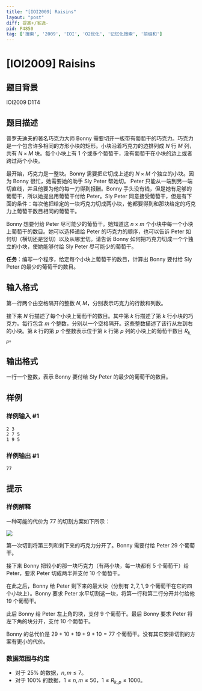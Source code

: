 ```yaml
---
title: "[IOI2009] Raisins"
layout: "post"
diff: 提高+/省选-
pid: P4850
tag: ['搜索', '2009', 'IOI', 'O2优化', '记忆化搜索', '前缀和']
---
```

# [IOI2009] Raisins
## 题目背景

IOI2009 D1T4
## 题目描述

普罗夫迪夫的著名巧克力大师 Bonny 需要切开一板带有葡萄干的巧克力。巧克力是一个包含许多相同的方形小块的矩形。小块沿着巧克力的边排列成 $N$ 行 $M$ 列，共有 $N\times M$ 块。每个小块上有 $1$ 个或多个葡萄干，没有葡萄干在小块的边上或者跨过两个小块。

最开始，巧克力是一整块。Bonny 需要把它切成上述的 $N\times M$ 个独立的小块。因为 Bonny 很忙，她需要她的助手 Sly Peter 帮她切。
Peter 只能从一端到另一端切直线，并且他要为他的每一刀得到报酬。Bonny 手头没有钱，但是她有足够的葡萄干，所以她提出用葡萄干付给 Peter。Sly Peter 同意接受葡萄干，但是有下面的条件：每次他把给定的一块巧克力切成两小块，他都要得到和那块给定的巧克力上葡萄干数目相同的葡萄干。

Bonny 想要付给 Peter 尽可能少的葡萄干。她知道这 $n\times m$ 个小块中每一个小块上葡萄干的数目。她可以选择递给 Peter 的巧克力的顺序，也可以告诉 Peter 如何切（横切还是竖切）以及从哪里切。请告诉 Bonny 如何把巧克力切成一个个独立的小块，使她能够付给 Sly Peter 尽可能少的葡萄干。

**任务**：编写一个程序，给定每个小块上葡萄干的数目，计算出 Bonny 要付给 Sly Peter 的最少的葡萄干的数目。
## 输入格式

第一行两个由空格隔开的整数 $N, M$，分别表示巧克力的行数和列数。

接下来 $N$ 行描述了每个小块上葡萄干的数目。其中第 $k$ 行描述了第 $k$ 行小块的巧克力。每行包含 $m$ 个整数，分别以一个空格隔开。这些整数描述了该行从左到右的小块。第 $k$ 行的第 $p$ 个整数表示位于第 $k$ 行第 $p$ 列的小块上的葡萄干数目 $R_{k, p}$。
## 输出格式

一行一个整数，表示 Bonny 要付给 Sly Peter 的最少的葡萄干的数目。
## 样例

### 样例输入 #1
```
2 3
2 7 5
1 9 5

```
### 样例输出 #1
```
77

```
## 提示

### 样例解释

一种可能的代价为 $77$ 的切割方案如下所示：

![](https://cdn.luogu.com.cn/upload/image_hosting/zg74ypip.png)

第一次切割将第三列和剩下来的巧克力分开了。Bonny 需要付给 Peter $29$ 个葡萄干。

接下来 Bonny 把较小的那一块巧克力（有两小块，每一块都有 $5$ 个葡萄干）给 Peter，要求 Peter 切成两半并支付 $10$ 个葡萄干。

在此之后，Bonny 给 Peter 剩下来的最大块（分别有 $2,  7, 1, 9$ 个葡萄干在它的四个小块上）。Bonny 要求 Peter 水平切割这一块，将第一行和第二行分开并付给他 $19$ 个葡萄干。

此后 Bonny 给 Peter 左上角的块，支付 $9$ 个葡萄干。最后 Bonny 要求 Peter 将左下角的块分开，支付 $10$ 个葡萄干。

Bonny 的总代价是 $29 + 10 + 19 + 9 + 10 = 77$ 个葡萄干。没有其它安排切割的方案有更小的代价。

### 数据范围与约定

- 对于 $25\%$ 的数据，$n,m\leq 7$。
- 对于 $100\%$ 的数据，$1\leq n,m\leq 50$，$1\leq R_{k, p}\leq 1000$。
